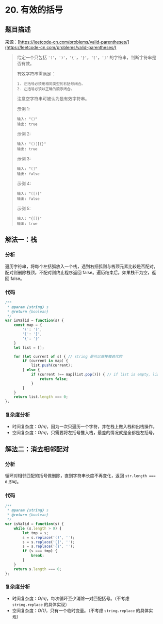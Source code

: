 # 20. 有效的括号

## 题目描述

来源：[https://leetcode-cn.com/problems/valid-parentheses/](https://leetcode-cn.com/problems/valid-parentheses/)

> 给定一个只包括 `'('`，`')'`，`'{'`，`'}'`，`'['`，`']'` 的字符串，判断字符串是否有效。
>
> 有效字符串需满足：
>
> ```
> 1. 左括号必须用相同类型的右括号闭合。
> 2. 左括号必须以正确的顺序闭合。
> ```
>
> 注意空字符串可被认为是有效字符串。
>
> 示例 1:
> ```
> 输入: "()"
> 输出: true
> ```
>
> 示例 2:
> ```
> 输入: "()[]{}"
> 输出: true
> ```
>
> 示例 3:
> ```
> 输入: "(]"
> 输出: false
> ```
>
> 示例 4:
> ```
> 输入: "([)]"
> 输出: false
> ```
>
> 示例 5:
> ```
> 输入: "{[]}"
> 输出: true
> ```

## 解法一：栈

### 分析

遍历字符串，将每个左括弧放入一个栈，遇到右括弧则与栈顶元素比较是否配对，配对则删除栈顶，不配对则终止程序返回 false。遍历结束后，如果栈不为空，返回 false。

### 代码

```javascript
/**
 * @param {string} s
 * @return {boolean}
 */
var isValid = function(s) {
    const map = {
        '(': ')',
        '[': ']',
        '{': '}'
    }
    let list = [];

    for (let current of s) { // string 是可以直接被迭代的
        if (current in map) {
            list.push(current);
        } else {
            if (current !== map[list.pop()]) { // if list is empty, list will pop undefined
                return false;
            }
        }
    }
    return list.length === 0;
};
```

### 复杂度分析

-   时间复杂度：_O(n)_，因为一次只遍历一个字符，并在栈上做入栈和出栈操作。
-   空间复杂度：_O(n)_，只需要将左括号推入栈，最差的情况就是全都是左括号。

## 解法二：消去相邻配对

### 分析

循环对相邻匹配的括号做删除，直到字符串长度不再变化，返回 `str.length === 0` 即可。

### 代码

```javascript
/**
 * @param {string} s
 * @return {boolean}
 */
var isValid = function(s) {
    while (s.length > 0) {
        let tmp = s;
        s = s.replace('()', '');
        s = s.replace('[]', '');
        s = s.replace('{}', '');
        if (s === tmp) {
            break;
        }
    }
    return s.length === 0;
};
```

### 复杂度分析

-   时间复杂度：_O(n)_，每次循环至少消除一对匹配括号。（不考虑 `string.replace` 的具体实现）
-   空间复杂度：_O(1)_，只有一个临时变量。（不考虑 `string.replace` 的具体实现）
